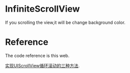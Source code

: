 InfiniteScrollView
==================
If you scrolling the view,it will be change background color.


Reference
==================
The code reference is this web.

[实现UIScrollView循环滚动的三种方法](http://www.cnblogs.com/pengyingh/archive/2012/03/23/2413682.html).
